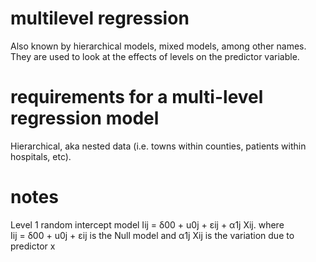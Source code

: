 # multilevel regression
Also known by hierarchical models, mixed models, among other names.  
They are used to look at the effects of levels on the predictor variable. 

# requirements for a multi-level regression model
Hierarchical, aka nested data (i.e. towns within counties, patients within hospitals, etc).

# notes
Level 1 random intercept model
Iij = δ00 + u0j + εij + α1j Xij.
where Iij = δ00 + u0j + εij is the  Null model and α1j Xij is the variation due to predictor x
